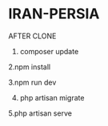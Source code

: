 # IRAN-PERSIA
AFTER CLONE 

1. composer update

2.npm install

3.npm run dev

4. php artisan migrate

5.php artisan serve

